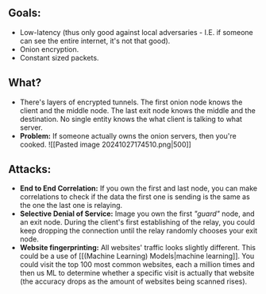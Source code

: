 ## Goals:
- Low-latency (thus only good against local adversaries - I.E. if someone can see the entire internet, it's not that good).
- Onion encryption.
- Constant sized packets.
## What?
- There's layers of encrypted tunnels. The first onion node knows the client and the middle node. The last exit node knows the middle and the destination. No single entity knows the what client is talking to what server. 
- **Problem:** If someone actually owns the onion servers, then you're cooked.
 ![[Pasted image 20241027174510.png|500]]

## Attacks:
- **End to End Correlation:** If you own the first and last node, you can make correlations to check if the data the first one is sending is the same as the one the last one is relaying.
- **Selective Denial of Service:** Image you own the first *"guard"* node, and an exit node. During the client's first establishing of the relay, you could keep dropping the connection until the relay randomly chooses your exit node. 
- **Website fingerprinting:** All websites' traffic looks slightly different. This could be a use of [[(Machine Learning) Models|machine learning]]. You could visit the top 100 most common websites, each a million times and then us ML to determine whether a specific visit is actually that website (the accuracy drops as the amount of websites being scanned rises). 